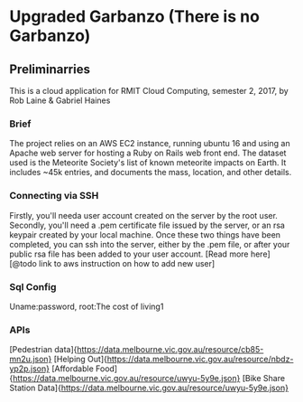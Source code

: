# Upgraded Garbanzo (There is no Garbanzo)

## Preliminarries
This is a cloud application for RMIT Cloud Computing, semester 2, 2017, by Rob Laine & Gabriel Haines

### Brief
The project relies on an AWS EC2 instance, running ubuntu 16 and using an Apache web server for hosting a Ruby on Rails web front end.
The dataset used is the Meteorite Society's list of known meteorite impacts on Earth.
It includes ~45k entries, and documents the mass, location, and other details.

### Connecting via SSH
Firstly, you'll needa user account created on the server by the root user. 
Secondly, you'll need a .pem certificate file issued by the server, or an rsa keypair created by your local machine.
Once these two things have been completed, you can ssh into the server, either by the .pem file, or after your public rsa file has been added to your user account.
[Read more here][@todo link to aws instruction on how to add new user]

### Sql Config
Uname:password, root:The cost of living1


### APIs
[Pedestrian data]{https://data.melbourne.vic.gov.au/resource/cb85-mn2u.json}
[Helping Out]{https://data.melbourne.vic.gov.au/resource/nbdz-yp2p.json}
[Affordable Food]{https://data.melbourne.vic.gov.au/resource/uwyu-5y9e.json}
[Bike Share Station Data]{https://data.melbourne.vic.gov.au/resource/uwyu-5y9e.json}




